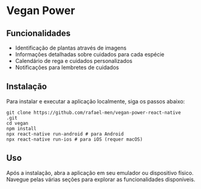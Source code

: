 # Vegan Power

<h2>Funcionalidades</h2>
    <ul>
        <li>Identificação de plantas através de imagens</li>
        <li>Informações detalhadas sobre cuidados para cada espécie</li>
        <li>Calendário de rega e cuidados personalizados</li>
        <li>Notificações para lembretes de cuidados</li>
    </ul>

  <h2>Instalação</h2>
    <p>Para instalar e executar a aplicação localmente, siga os passos abaixo:</p>
    <pre><code>git clone https://github.com/rafael-men/vegan-power-react-native
.git
cd vegan
npm install
npx react-native run-android # para Android
npx react-native run-ios # para iOS (requer macOS)</code></pre>

  <h2>Uso</h2>
    <p>Após a instalação, abra a aplicação em seu emulador ou dispositivo físico. Navegue pelas várias seções para explorar as funcionalidades disponíveis.</p>

   
